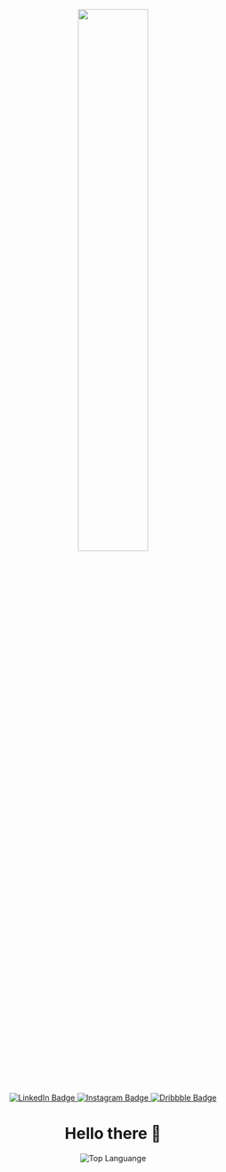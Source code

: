 <div id="header" align="center">
  <img src="https://media.giphy.com/media/qgQUggAC3Pfv687qPC/giphy.gif" width="50%"/>
  <div id="badges">
    <a href="https://www.linkedin.com/in/ervin-cahyadinata-sungkono-970a691b6/">
      <img src="https://img.shields.io/badge/LinkedIn-blue?style=for-the-badge&logo=linkedin&logoColor=white" alt="LinkedIn Badge"/>
    </a>
    <a href="https://www.instagram.com/ervin.cs_09/">
      <img src="https://img.shields.io/badge/Instagram-blueviolet?style=for-the-badge&logo=instagram&logoColor=white" alt="Instagram Badge"/>
    </a>
    <a href="https://dribbble.com/ErvinCS">
      <img src="https://img.shields.io/badge/Dribbble-orange?style=for-the-badge&logo=dribbble&logoColor=white" alt="Dribbble Badge"/>
    </a>
  </div>
  <h1>Hello there 👋</h1>
  <img src="https://github-readme-stats.vercel.app/api/top-langs/?username=ervin-sungkono&layout=compact" alt="Top Languange"/>
</div>
